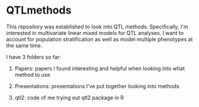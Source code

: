 # QTLmethods

This repository was established to look into QTL methods.  Specifically, I'm interested in multivariate linear mixed models for QTL analyses.  I want to account for population stratification as well as model multiple phenotypes at the same time.  

I have 3 folders so far:

1. Papers: papers I found interesting and helpful when looking into what method to use

2. Presentations: presentations I've put together looking into methods

3. qtl2: code of me trying out qtl2 package in R


